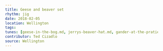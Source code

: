 ```yaml
---
title: Geese and beaver set
rhythm: jig
date: 2018-02-05
location: Wellington
tags:
tunes: [geese-in-the-bog.md, jerrys-beaver-hat.md, gander-at-the-pratie-hole.md]
contributor: Ted Cizadlo
source: Wellington
---
```

